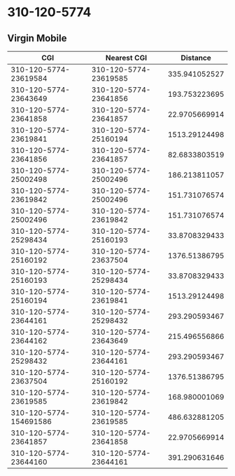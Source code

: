 # 310-120-5774
## Virgin Mobile


| CGI | Nearest CGI | Distance |
|-----|-------------|----------|
| 310-120-5774-23619584 | 310-120-5774-23619585 | 335.941052527 |
| 310-120-5774-23643649 | 310-120-5774-23641856 | 193.753223695 |
| 310-120-5774-23641858 | 310-120-5774-23641857 | 22.9705669914 |
| 310-120-5774-23619841 | 310-120-5774-25160194 | 1513.29124498 |
| 310-120-5774-23641856 | 310-120-5774-23641857 | 82.6833803519 |
| 310-120-5774-25002498 | 310-120-5774-25002496 | 186.213811057 |
| 310-120-5774-23619842 | 310-120-5774-25002496 | 151.731076574 |
| 310-120-5774-25002496 | 310-120-5774-23619842 | 151.731076574 |
| 310-120-5774-25298434 | 310-120-5774-25160193 | 33.8708329433 |
| 310-120-5774-25160192 | 310-120-5774-23637504 | 1376.51386795 |
| 310-120-5774-25160193 | 310-120-5774-25298434 | 33.8708329433 |
| 310-120-5774-25160194 | 310-120-5774-23619841 | 1513.29124498 |
| 310-120-5774-23644161 | 310-120-5774-25298432 | 293.290593467 |
| 310-120-5774-23644162 | 310-120-5774-23643649 | 215.496556866 |
| 310-120-5774-25298432 | 310-120-5774-23644161 | 293.290593467 |
| 310-120-5774-23637504 | 310-120-5774-25160192 | 1376.51386795 |
| 310-120-5774-23619585 | 310-120-5774-23619842 | 168.980001069 |
| 310-120-5774-154691586 | 310-120-5774-23619585 | 486.632881205 |
| 310-120-5774-23641857 | 310-120-5774-23641858 | 22.9705669914 |
| 310-120-5774-23644160 | 310-120-5774-23644161 | 391.290631646 |

